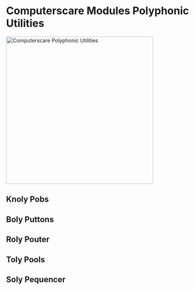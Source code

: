 # Computerscare Modules Polyphonic Utilities
<img src="https://github.com/freddyz/computerscare-vcv-modules/blob/master/doc/computerscare-poly-utilities.png" width="400" alt="Computerscare Polyphonic Utilities" />


## Knoly Pobs

## Boly Puttons

## Roly Pouter

## Toly Pools

## Soly Pequencer
